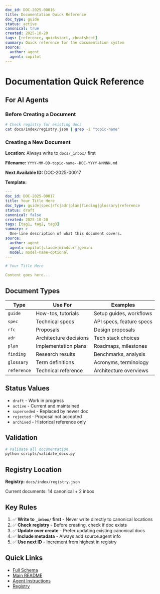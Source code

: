 ```yaml
---
doc_id: DOC-2025-00016
title: Documentation Quick Reference
doc_type: guide
status: active
canonical: true
created: 2025-10-20
tags: [reference, quickstart, cheatsheet]
summary: Quick reference for the documentation system
source:
  author: agent
  agent: copilot
---
```


# Documentation Quick Reference

## For AI Agents

### Before Creating a Document

```bash
# Check registry for existing docs
cat docs/index/registry.json | grep -i "topic-name"
```

### Creating a New Document

**Location:** Always write to `docs/_inbox/` first

**Filename:** `YYYY-MM-DD-topic-name--DOC-YYYY-NNNNN.md`

**Next Available ID:** DOC-2025-00017

**Template:**

```yaml
---
doc_id: DOC-2025-00017
title: Your Title Here
doc_type: guide|spec|rfc|adr|plan|finding|glossary|reference
status: draft
canonical: false
created: 2025-10-20
tags: [tag1, tag2, tag3]
summary: >
  One-line description of what this document covers.
source:
  author: agent
  agent: copilot|claude|windsurf|gemini
  model: model-name-optional
---

# Your Title Here

Content goes here...
```

## Document Types

| Type | Use For | Examples |
|------|---------|----------|
| `guide` | How-tos, tutorials | Setup guides, workflows |
| `spec` | Technical specs | API specs, feature specs |
| `rfc` | Proposals | Design proposals |
| `adr` | Architecture decisions | Tech stack choices |
| `plan` | Implementation plans | Roadmaps, milestones |
| `finding` | Research results | Benchmarks, analysis |
| `glossary` | Term definitions | Acronyms, terminology |
| `reference` | Technical reference | Architecture overviews |

## Status Values

- `draft` - Work in progress
- `active` - Current and maintained
- `superseded` - Replaced by newer doc
- `rejected` - Proposal not accepted
- `archived` - Historical reference only

## Validation

```bash
# Validate all documentation
python scripts/validate_docs.py
```

## Registry Location

**Registry:** `docs/index/registry.json`

Current documents: 14 canonical + 2 inbox

## Key Rules

1. ✅ **Write to `_inbox/` first** - Never write directly to canonical locations
2. ✅ **Check registry** - Before creating, check if doc exists
3. ✅ **Update over create** - Prefer updating existing canonical docs
4. ✅ **Include metadata** - Always add source.agent info
5. ✅ **Use next ID** - Increment from highest in registry

## Quick Links

- [Full Schema](DOCUMENTATION-SCHEMA.md)
- [Main README](README.md)
- [Agent Instructions](../AGENTS.md)
- [Registry](index/registry.json)
